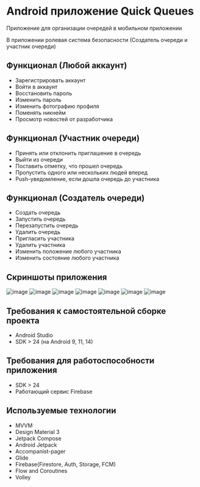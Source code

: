 # Android приложение Quick Queues
Приложение для организации очередей в мобильном приложении

В приложении ролевая система безопасности (Создатель очереди и участник очереди)

## Функционал (Любой аккаунт)
* Зарегистрировать аккаунт
* Войти в аккаунт
* Восстановить пароль
* Изменить пароль
* Изменить фотографию профиля
* Поменять никнейм
* Просмотр новостей от разработчика
## Функционал (Участник очереди)
* Принять или отклонить приглашение в очередь
* Выйти из очереди
* Поставить отметку, что прошел очередь
* Пропустить одного или нескольких людей вперед
* Push-уведомление, если дошла очередь до участника
## Функционал (Создатель очереди)
* Создать очередь
* Запустить очередь
* Перезапустить очередь
* Удалить очередь
* Пригласить участника
* Удалить участника
* Изменить положение любого участника
* Изменить состояние любого участника

## Скриншоты приложения
![image](https://github.com/igorv8836/Queue/assets/113043399/987dbde5-358b-4f46-93e9-51a1195e3c74)
![image](https://github.com/igorv8836/Queue/assets/113043399/594b3cfb-22ab-4c47-8068-b1cfc5c8d5d5)
![image](https://github.com/igorv8836/Queue/assets/113043399/daa3ff1f-3e2f-4a0a-a11f-0f67fd95a063)
![image](https://github.com/igorv8836/Queue/assets/113043399/9f361c7e-d792-4281-a2fc-60c72f28f3f4)
![image](https://github.com/igorv8836/Queue/assets/113043399/1ee7b86d-272b-4261-bb66-9c7cfa76e412)
![image](https://github.com/igorv8836/Queue/assets/113043399/161a4ddd-9140-474b-a530-67f11f7b252b)
![image](https://github.com/igorv8836/Queue/assets/113043399/c41ab06b-49a5-4a73-9030-2c9656a8ce2b)




## Требования к самостоятельной сборке проекта
* Android Studio
* SDK > 24 (на Android 9, 11, 14)

## Требования для работоспособности приложения
* SDK > 24
* Работающий сервис Firebase

## Используемые технологии
* MVVM
* Design Material 3
* Jetpack Compose
* Android Jetpack
* Accompanist-pager
* Glide
* Firebase(Firestore, Auth, Storage, FCM)
* Flow and Coroutines
* Volley

